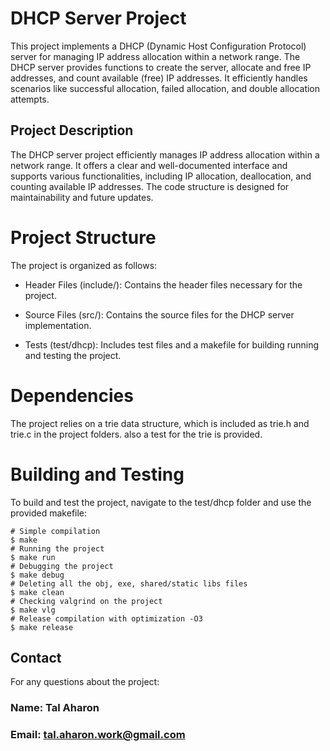 # DHCP Server Project

This project implements a DHCP (Dynamic Host Configuration Protocol) server for managing IP address allocation within a network range. The DHCP server provides functions to create the server, allocate and free IP addresses, and count available (free) IP addresses. It efficiently handles scenarios like successful allocation, failed allocation, and double allocation attempts.


## Project Description

The DHCP server project efficiently manages IP address allocation within a network range. It offers a clear and well-documented interface and supports various functionalities, including IP allocation, deallocation, and counting available IP addresses. The code structure is designed for maintainability and future updates.

# Project Structure

The project is organized as follows:

- Header Files (include/): Contains the header files necessary for the project.

- Source Files (src/): Contains the source files for the DHCP server implementation.

- Tests (test/dhcp): Includes test files and a makefile for building running and 
testing the project.

# Dependencies
The project relies on a trie data structure, which is included as trie.h and trie.c
in the project folders. also a test for the trie is provided.

# Building and Testing
To build and test the project, navigate to the test/dhcp folder and use the provided makefile:

```shell
# Simple compilation
$ make
# Running the project
$ make run
# Debugging the project
$ make debug
# Deleting all the obj, exe, shared/static libs files
$ make clean 
# Checking valgrind on the project
$ make vlg 
# Release compilation with optimization -O3
$ make release

```

## Contact

For any questions about the project:

### Name: Tal Aharon
### Email: tal.aharon.work@gmail.com